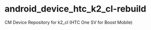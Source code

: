 android_device_htc_k2_cl-rebuild
================================

CM Device Repository for k2_cl (HTC One SV for Boost Mobile)
